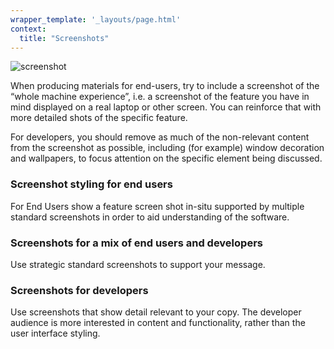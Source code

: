 ```yaml
---
wrapper_template: '_layouts/page.html'
context:
  title: "Screenshots"
---
```

<div class="p-strip">
  <div class="row">
    <div class="col-8">
      <img src="https://assets.ubuntu.com/v1/2e62cdb4-desktop-developer-hero.png?w=600" alt="screenshot" />
      <p>When producing materials for end-users, try to include a screenshot of the “whole machine experience”, i.e. a screenshot of the feature you have in mind displayed on a real laptop or other screen. You can reinforce that with more detailed shots
        of the specific feature.</p>
      <p>For developers, you should remove as much of the non-relevant content from the screenshot as possible, including (for example) window decoration and wallpapers, to focus attention on the specific element being discussed.</p>
      <h3>Screenshot styling for end users</h3>
      <p>For End Users show a feature screen shot in-situ supported by multiple standard screenshots in order to aid understanding of the software.</p>
      <h3>Screenshots for a mix of end users and developers</h3>
      <p>Use strategic standard screenshots to support your message.</p>
      <h3>Screenshots for developers</h3>
      <p>Use screenshots that show detail relevant to your copy. The developer audience is more interested in content and functionality, rather than the user interface styling.</p>
    </div>
  </div>
</div>
